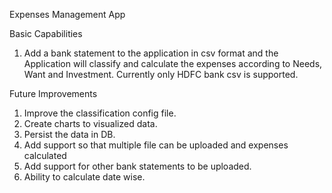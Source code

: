 Expenses Management App

Basic Capabilities
1) Add a bank statement to the application in csv format and the Application will classify and calculate the expenses according to Needs, Want and Investment. Currently only HDFC bank csv is supported.

Future Improvements
1) Improve the classification config file.
2) Create charts to visualized data.
3) Persist the data in DB.
5) Add support so that multiple file can be uploaded and expenses calculated
6) Add support for other bank statements to be uploaded.
7) Ability to calculate date wise.  

